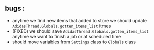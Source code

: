 ## bugs :
- anytime we find new items that added to store we should update `AdidasThread.Globals.gotten_items_list` itmes 
- (FIXED) we should save `AdidasThread.Globals.gotten_items_list` anytime we want to finish a job or at scheduled time 
- should move variables from `Settings` class to `Globals` class
